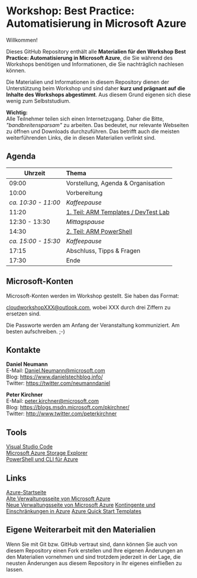 # Workshop: Best Practice: Automatisierung in Microsoft Azure

Willkommen!

Dieses GitHub Repository enthält alle **Materialien für den Workshop Best Practice: Automatisierung in Microsoft Azure**, die 
Sie während des Workshops benötigen und Informationen, die Sie nachträglich nachlesen können.

Die Materialien und Informationen in diesem Repository dienen der Unterstützung beim Workshop 
und sind daher **kurz und prägnant auf die Inhalte des Workshops abgestimmt**. Aus diesem Grund 
eigenen sich diese wenig zum Selbststudium.

**Wichtig:**  
Alle Teilnehmer teilen sich einen Internetzugang. Daher die Bitte, 
*"bandbreitensparsam"* zu arbeiten. Das bedeutet, nur relevante Webseiten zu öffnen
und Downloads durchzuführen. Das betrifft auch die meisten weiterführenden Links, 
die in diesen Materialien verlinkt sind.

## Agenda

Uhrzeit	| Thema
--------|:---------------------------------
09:00 	| Vorstellung, Agenda & Organisation 
10:00	| Vorbereitung
*ca. 10:30 - 11:00*	| *Kaffeepause*
11:20	| [1. Teil: ARM Templates / DevTest Lab](Templates/)
12:30 - 13:30	| *Mittagspause*
14:30 | [2. Teil: ARM PowerShell](PowerShell/)
*ca. 15:00 - 15:30*	| *Kaffeepause*
17:15	| Abschluss, Tipps & Fragen
17:30	| Ende


## Microsoft-Konten

Microsoft-Konten werden im Workshop gestellt. Sie haben das Format:

cloudworkshopXXX@outlook.com, wobei XXX durch drei Ziffern zu ersetzen sind.

Die Passworte werden am Anfang der Veranstaltung kommuniziert. Am besten aufschreiben. ;-)

## Kontakte
**Daniel Neumann**  
E-Mail: Daniel.Neumann@microsoft.com  
Blog: https://www.danielstechblog.info/  
Twitter: https://twitter.com/neumanndaniel

**Peter Kirchner**  
E-Mail: peter.kirchner@microsoft.com  
Blog: https://blogs.msdn.microsoft.com/pkirchner/  
Twitter: http://www.twitter.com/peterkirchner

## Tools
[Visual Studio Code](https://code.visualstudio.com/)  
[Microsoft Azure Storage Explorer](http://storageexplorer.com/)  
[PowerShell und CLI für Azure](https://azure.microsoft.com/en-us/downloads/)  

## Links
[Azure-Startseite](http://www.azure.com)  
[Alte Verwaltungsseite von Microsoft Azure](http://manage.windowsazure.com)  
[Neue Verwaltungsseite von Microsoft Azure](http://portal.azure.com)
[Kontingente und Einschränkungen in Azure](http://aka.ms/azurelimits)
[Azure Quick Start Templates](https://github.com/Azure/azure-quickstart-templates)

## Eigene Weiterarbeit mit den Materialien
Wenn Sie mit Git bzw. GitHub vertraut sind, dann können Sie auch von diesem Repository 
einen Fork erstellen und Ihre eigenen Änderungen an den Materialien vornehmen und sind 
trotzdem jederzeit in der Lage, die neusten Änderungen aus diesem Repository in Ihr eigenes 
einfließen zu lassen.  
